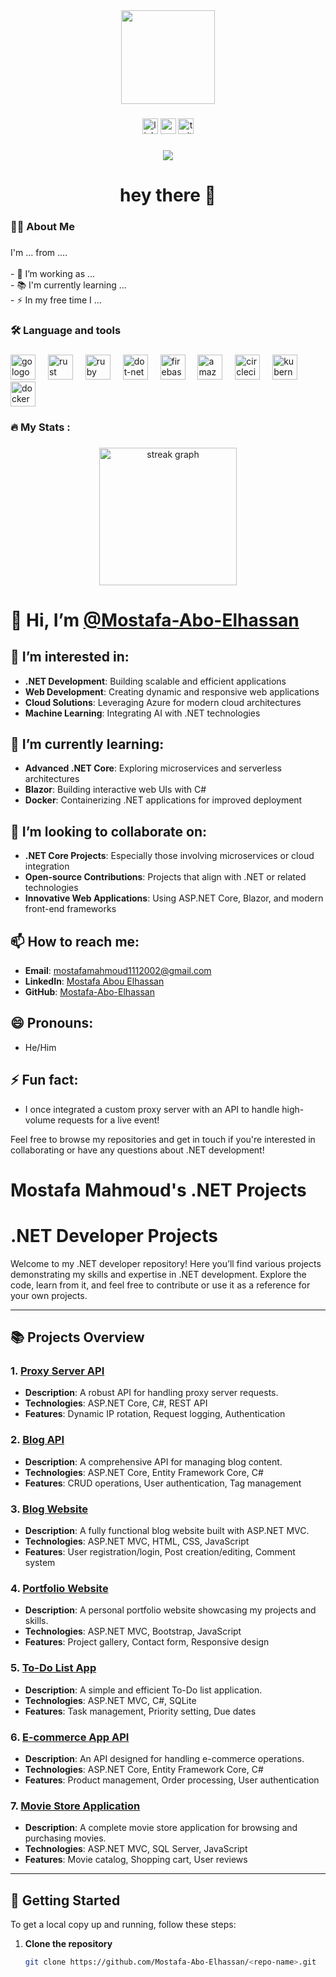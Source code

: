 
<div align="center">
  <img height="150" src="https://camo.githubusercontent.com/62da68eb62b1e5f175f7d1f0191dd89a653d7908feb22d37d4a0ab07365d6791/68747470733a2f2f6d656469612e67697068792e636f6d2f6d656469612f4d3967624264396e6244724f5475314d71782f67697068792e676966"  />
</div>

###

<div align="center">
  <img src="https://img.shields.io/static/v1?message=LinkedIn&logo=linkedin&label=&color=0077B5&logoColor=white&labelColor=&style=for-the-badge" height="25" alt="linkedin logo"  />
  <img src="https://img.shields.io/static/v1?message=Youtube&logo=youtube&label=&color=FF0000&logoColor=white&labelColor=&style=for-the-badge" height="25" alt="youtube logo"  />
  <img src="https://img.shields.io/static/v1?message=Twitter&logo=twitter&label=&color=1DA1F2&logoColor=white&labelColor=&style=for-the-badge" height="25" alt="twitter logo"  />
</div>

###

<div align="center">
  <img src="https://visitor-badge.laobi.icu/badge?page_id=maurodesouza.maurodesouza&"  />
</div>

###

<h1 align="center">hey there 👋</h1>

###

<h3 align="left">👩‍💻  About Me</h3>

###

<p align="left">I'm ... from ....<br><br>- 🔭 I’m working as ...<br>- 📚 I'm currently learning ...<br>- ⚡ In my free time I ...</p>

###

<h3 align="left">🛠 Language and tools</h3>

###

<div align="left">
  <img src="https://cdn.jsdelivr.net/gh/devicons/devicon/icons/go/go-original-wordmark.svg" height="40" alt="go logo"  />
  <img width="12" />
  <img src="https://cdn.jsdelivr.net/gh/devicons/devicon/icons/rust/rust-original.svg" height="40" alt="rust logo"  />
  <img width="12" />
  <img src="https://cdn.jsdelivr.net/gh/devicons/devicon/icons/ruby/ruby-plain-wordmark.svg" height="40" alt="ruby logo"  />
  <img width="12" />
  <img src="https://cdn.jsdelivr.net/gh/devicons/devicon/icons/dot-net/dot-net-plain-wordmark.svg" height="40" alt="dot-net logo"  />
  <img width="12" />
  <img src="https://cdn.jsdelivr.net/gh/devicons/devicon/icons/firebase/firebase-plain-wordmark.svg" height="40" alt="firebase logo"  />
  <img width="12" />
  <img src="https://cdn.jsdelivr.net/gh/devicons/devicon/icons/amazonwebservices/amazonwebservices-line-wordmark.svg" height="40" alt="amazonwebservices logo"  />
  <img width="12" />
  <img src="https://cdn.jsdelivr.net/gh/devicons/devicon/icons/circleci/circleci-plain.svg" height="40" alt="circleci logo"  />
  <img width="12" />
  <img src="https://cdn.jsdelivr.net/gh/devicons/devicon/icons/kubernetes/kubernetes-plain.svg" height="40" alt="kubernetes logo"  />
  <img width="12" />
  <img src="https://cdn.jsdelivr.net/gh/devicons/devicon/icons/docker/docker-plain-wordmark.svg" height="40" alt="docker logo"  />
</div>

###

<h3 align="left">🔥   My Stats :</h3>

###

<div align="center">
  <img src="https://streak-stats.demolab.com?user=maurodesouza&locale=en&mode=daily&theme=dark&hide_border=false&border_radius=5&order=3" height="220" alt="streak graph"  />
</div>

###



# 👋 Hi, I’m [@Mostafa-Abo-Elhassan](https://github.com/Mostafa-Abo-Elhassan)

## 👀 I’m interested in:
- **.NET Development**: Building scalable and efficient applications
- **Web Development**: Creating dynamic and responsive web applications
- **Cloud Solutions**: Leveraging Azure for modern cloud architectures
- **Machine Learning**: Integrating AI with .NET technologies

## 🌱 I’m currently learning:
- **Advanced .NET Core**: Exploring microservices and serverless architectures
- **Blazor**: Building interactive web UIs with C#
- **Docker**: Containerizing .NET applications for improved deployment

## 💞️ I’m looking to collaborate on:
- **.NET Core Projects**: Especially those involving microservices or cloud integration
- **Open-source Contributions**: Projects that align with .NET or related technologies
- **Innovative Web Applications**: Using ASP.NET Core, Blazor, and modern front-end frameworks

## 📫 How to reach me:
- **Email**: [mostafamahmoud1112002@gmail.com](mailto:mostafamahmoud1112002@gmail.com)
- **LinkedIn**: [Mostafa Abou Elhassan](https://www.linkedin.com/in/mostafa-abouelhassan)
- **GitHub**: [Mostafa-Abo-Elhassan](https://github.com/Mostafa-Abo-Elhassan)

## 😄 Pronouns:
- He/Him

## ⚡ Fun fact:
- I once integrated a custom proxy server with an API to handle high-volume requests for a live event!

Feel free to browse my repositories and get in touch if you're interested in collaborating or have any questions about .NET development!


# Mostafa Mahmoud's .NET Projects

# .NET Developer Projects

Welcome to my .NET developer repository! Here you’ll find various projects demonstrating my skills and expertise in .NET development. Explore the code, learn from it, and feel free to contribute or use it as a reference for your own projects.

---

## 📚 Projects Overview

### 1. [**Proxy Server API**](https://github.com/Mostafa-Abo-Elhassan/Proxy-Server-API)
   - **Description**: A robust API for handling proxy server requests.
   - **Technologies**: ASP.NET Core, C#, REST API
   - **Features**: Dynamic IP rotation, Request logging, Authentication

### 2. [**Blog API**](https://github.com/Mostafa-Abo-Elhassan/Blog-API)
   - **Description**: A comprehensive API for managing blog content.
   - **Technologies**: ASP.NET Core, Entity Framework Core, C#
   - **Features**: CRUD operations, User authentication, Tag management

### 3. [**Blog Website**](https://github.com/Mostafa-Abo-Elhassan/Blog-Website)
   - **Description**: A fully functional blog website built with ASP.NET MVC.
   - **Technologies**: ASP.NET MVC, HTML, CSS, JavaScript
   - **Features**: User registration/login, Post creation/editing, Comment system

### 4. [**Portfolio Website**](https://github.com/Mostafa-Abo-Elhassan/Portfolio-Website)
   - **Description**: A personal portfolio website showcasing my projects and skills.
   - **Technologies**: ASP.NET MVC, Bootstrap, JavaScript
   - **Features**: Project gallery, Contact form, Responsive design

### 5. [**To-Do List App**](https://github.com/Mostafa-Abo-Elhassan/To-Do-List-App)
   - **Description**: A simple and efficient To-Do list application.
   - **Technologies**: ASP.NET MVC, C#, SQLite
   - **Features**: Task management, Priority setting, Due dates

### 6. [**E-commerce App API**](https://github.com/Mostafa-Abo-Elhassan/E-commerce-App-API)
   - **Description**: An API designed for handling e-commerce operations.
   - **Technologies**: ASP.NET Core, Entity Framework Core, C#
   - **Features**: Product management, Order processing, User authentication

### 7. [**Movie Store Application**](https://github.com/Mostafa-Abo-Elhassan/Movie-Store-Application)
   - **Description**: A complete movie store application for browsing and purchasing movies.
   - **Technologies**: ASP.NET MVC, SQL Server, JavaScript
   - **Features**: Movie catalog, Shopping cart, User reviews

---

## 🚀 Getting Started

To get a local copy up and running, follow these steps:

1. **Clone the repository**
   ```bash
   git clone https://github.com/Mostafa-Abo-Elhassan/<repo-name>.git
